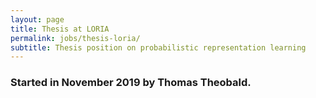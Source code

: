 ```yaml
---
layout: page
title: Thesis at LORIA
permalink: jobs/thesis-loria/
subtitle: Thesis position on probabilistic representation learning
---
```


### Started in November 2019 by Thomas Theobald.